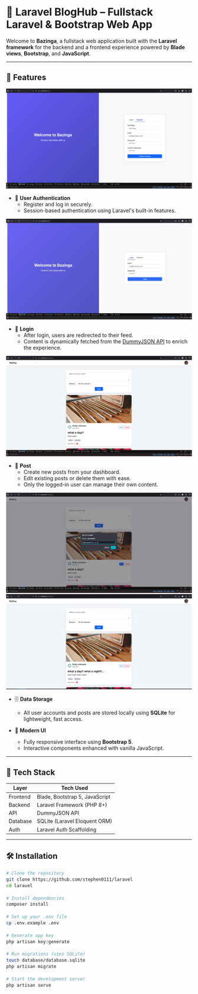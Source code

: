 # 🌟 Laravel BlogHub – Fullstack Laravel & Bootstrap Web App

Welcome to **Bazinga**, a fullstack web application built with the **Laravel framework** for the backend and a frontend experience powered by **Blade views**, **Bootstrap**, and **JavaScript**.

---

## 🚀 Features

![Register](./resources/images/laravel2.png)

- 🔐 **User Authentication**
  - Register and log in securely.
  - Session-based authentication using Laravel's built-in features.

![Login](./resources/images/laravel1.png)

- 🧠 **Login**
  - After login, users are redirected to their feed.
  - Content is dynamically fetched from the [DummyJSON API](https://dummyjson.com/) to enrich the experience.


![Feed](./resources/images/laravel4.png)


- 📝 **Post**
  - Create new posts from your dashboard.
  - Edit existing posts or delete them with ease.
  - Only the logged-in user can manage their own content.

![Edit](./resources/images/laravel5.png)
![Confirm](./resources/images/laravel6.png)

- 🗄️ **Data Storage**
  - All user accounts and posts are stored locally using **SQLite** for lightweight, fast access.

- 🎨 **Modern UI**
  - Fully responsive interface using **Bootstrap 5**.
  - Interactive components enhanced with vanilla JavaScript.

---

## 🧰 Tech Stack

| Layer       | Tech Used                            |
|-------------|--------------------------------------|
| Frontend    | Blade, Bootstrap 5, JavaScript       |
| Backend     | Laravel Framework (PHP 8+)           |
| API         | DummyJSON API                        |
| Database    | SQLite (Laravel Eloquent ORM)        |
| Auth        | Laravel Auth Scaffolding             |

---

## 🛠️ Installation

```bash
# Clone the repository
git clone https://github.com/stephen0111/laravel
cd laravel

# Install dependencies
composer install

# Set up your .env file
cp .env.example .env

# Generate app key
php artisan key:generate

# Run migrations (uses SQLite)
touch database/database.sqlite
php artisan migrate

# Start the development server
php artisan serve
